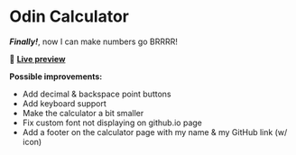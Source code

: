 # Odin Calculator

***Finally!***, now I can make numbers go BRRRR!

👾 [**Live preview**](https://dostendite.github.io/odin-calculator/)

**Possible improvements:**
- Add decimal & backspace point buttons
- Add keyboard support
- Make the calculator a bit smaller
- Fix custom font not displaying on github.io page
- Add a footer on the calculator page with
  my name & my GitHub link (w/ icon)
